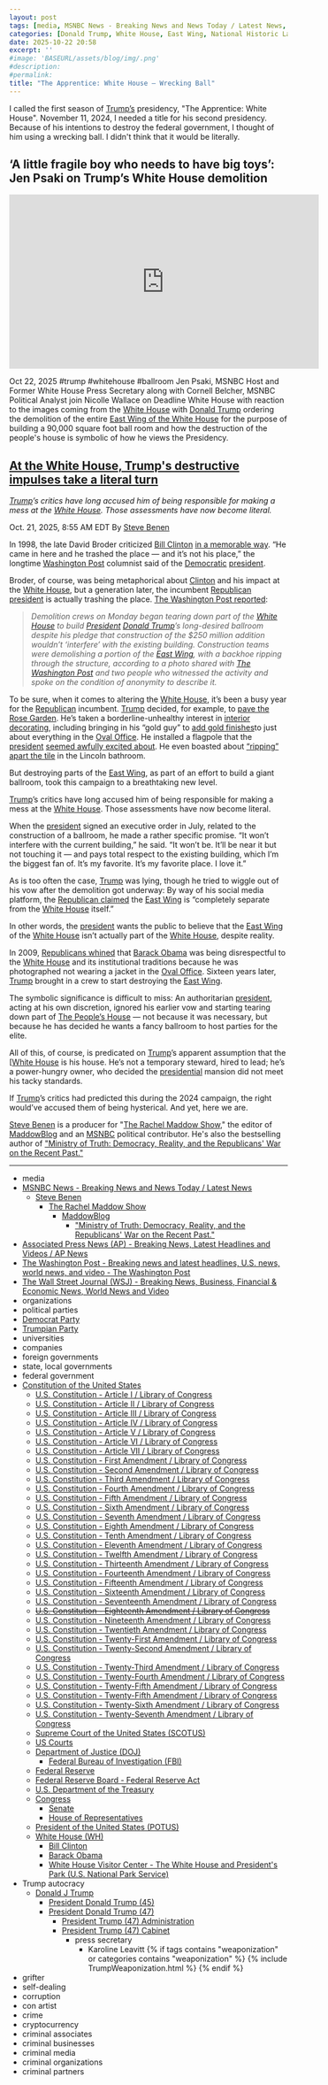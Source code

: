 ```yaml
---
layout: post
tags: [media, MSNBC News - Breaking News and News Today / Latest News, Steve Benen, The Rachel Maddow Show, MaddowBlog, “Ministry of Truth –  Democracy Reality and the Republicans’ War on the Recent Past.”, Associated Press News (AP) - Breaking News Latest Headlines and Videos / AP News, The Washington Post - Breaking news and latest headlines U.S. news world news and video - The Washington Post, The Wall Street Journal (WSJ) - Breaking News Business Financial & Economic News World News and Video, organizations, political parties, Democrat Party, Trumpian Party, universities, companies, foreign governments, state local governments, federal government, Constitution of the United States, U.S. Constitution - Article I / Library of Congress, U.S. Constitution - Article II / Library of Congress, U.S. Constitution - Article III / Library of Congress, U.S. Constitution - Article IV / Library of Congress, U.S. Constitution - Article V / Library of Congress, U.S. Constitution - Article VI / Library of Congress, U.S. Constitution - Article VII / Library of Congress, U.S. Constitution - First Amendment / Library of Congress, U.S. Constitution - Second Amendment / Library of Congress, U.S. Constitution - Third Amendment / Library of Congress, U.S. Constitution - Fourth Amendment / Library of Congress, U.S. Constitution - Fifth Amendment / Library of Congress, U.S. Constitution - Sixth Amendment / Library of Congress, U.S. Constitution - Seventh Amendment / Library of Congress, U.S. Constitution - Eighth Amendment / Library of Congress, U.S. Constitution - Tenth Amendment / Library of Congress, U.S. Constitution - Eleventh Amendment / Library of Congress, U.S. Constitution - Twelfth Amendment / Library of Congress, U.S. Constitution - Thirteenth Amendment / Library of Congress, U.S. Constitution - Fourteenth Amendment / Library of Congress, U.S. Constitution - Fifteenth Amendment / Library of Congress, U.S. Constitution - Sixteenth Amendment / Library of Congress, U.S. Constitution - Seventeenth Amendment / Library of Congress, U.S. Constitution - Eighteenth Amendment / Library of Congress, U.S. Constitution - Nineteenth Amendment / Library of Congress, U.S. Constitution - Twentieth Amendment / Library of Congress, U.S. Constitution - Twenty-First Amendment / Library of Congress, U.S. Constitution - Twenty-Second Amendment / Library of Congress, U.S. Constitution - Twenty-Third Amendment / Library of Congress, U.S. Constitution - Twenty-Fourth Amendment / Library of Congress, U.S. Constitution - Twenty-Fifth Amendment / Library of Congress, U.S. Constitution - Twenty-Fifth Amendment / Library of Congress, U.S. Constitution - Twenty-Sixth Amendment / Library of Congress, U.S. Constitution - Twenty-Seventh Amendment / Library of Congress, Supreme Court of the United States (SCOTUS), US Courts, Department of Justice (DOJ), Federal Bureau of Investigation (FBI), Federal Reserve, Federal Reserve Board - Federal Reserve Act, U.S. Department of the Treasury, Congress, Senate, House of Representatives, President of the United States (POTUS), White House (WH), Bill Clinton, Barack Obama, White House Visitor Center - The White House and President’s Park (U.S. National Park Service), Trump autocracy, Donald J Trump, President Donald Trump (45), President Donald Trump (47), President Trump (47) Administration, President Trump (47) Cabinet, press secretary, Karoline Leavitt, grifter, self-dealing, corruption, con artist, crime, cryptocurrency, criminal associates, criminal businesses, criminal media, criminal organizations, criminal partners]
categories: [Donald Trump, White House, East Wing, National Historic Landmark, demolition, destruction, palatial ballroom, Trump pet project]
date: 2025-10-22 20:58
excerpt: ''
#image: 'BASEURL/assets/blog/img/.png'
#description:
#permalink:
title: "The Apprentice: White House – Wrecking Ball"
---
```


I called the first season of [Trump’s](https://www.donaldjtrump.com/) presidency, "The Apprentice: White House". November 11, 2024, I needed a title for his second presidency. Because of his intentions to destroy the federal government, I thought of him using a wrecking ball. I didn't think that it would be literally.

## ‘A little fragile boy who needs to have big toys’: Jen Psaki on Trump’s White House demolition

<iframe width="560" height="315" src="https://www.youtube.com/embed/rShVBz7xmZ8?si=z1ltS8l8FqYwu8ZF" title="YouTube video player" frameborder="0" allow="accelerometer; autoplay; clipboard-write; encrypted-media; gyroscope; picture-in-picture; web-share" referrerpolicy="strict-origin-when-cross-origin" allowfullscreen></iframe>

Oct 22, 2025  #trump #whitehouse #ballroom
Jen Psaki, MSNBC Host and Former White House Press Secretary along with Cornell Belcher, MSNBC Political Analyst join Nicolle Wallace on Deadline White House with reaction to the images coming from the [White House](https://www.whitehouse.gov/) with [Donald Trump](https://www.donaldjtrump.com%) ordering the demolition of the entire [East Wing of the White House](https://www.whitehouse.gov/) for the purpose of building a 90,000 square foot ball room and how the destruction of the people's house is symbolic of how he views the Presidency.

## [At the White House, Trump's destructive impulses take a literal turn](https://www.msnbc.com/rachel-maddow-show/maddowblog/white-house-trumps-destructive-impulses-take-literal-turn-rcna238839)

*[Trump](https://www.donaldjtrump.com/)’s critics have long accused him of being responsible for making a mess at the [White House](https://www.whitehouse.gov/). Those assessments have now become literal.*

Oct. 21, 2025, 8:55 AM EDT
By [Steve Benen](https://www.msnbc.com/author/steve-benen-ncpn433601)

In 1998, the late David Broder criticized [Bill Clinton](https://clintonwhitehouse2.archives.gov/) [in a memorable way](https://www.washingtonpost.com/archive/lifestyle/1998/11/02/not-in-their-back-yard-in-washington-that-letdown-feeling/545022ba-3717-4690-bfe7-9d5657b007c4/). “He came in here and he trashed the place — and it’s not his place,” the longtime [Washington Post](https://www.washingtonpost.com/) columnist said of the [Democratic](https://www.democrats.org/) [president](https://www.donaldjtrump.com/).

Broder, of course, was being metaphorical about [Clinton](https://clintonwhitehouse2.archives.gov/) and his impact at the [White House](https://www.whitehouse.gov/), but a generation later, the incumbent [Republican](https://www.gop.com/) [president](https://www.donaldjtrump.com/) is actually trashing the place. [The Washington Post reported](https://www.washingtonpost.com/politics/2025/10/20/white-house-begins-demolishing-east-wing-facade-build-trumps-ballroom/):

> *Demolition crews on Monday began tearing down part of the [White House](https://www.whitehouse.gov/) to build [President](https://www.donaldjtrump.com/) [Donald Trump](https://www.donaldjtrump.com/)’s long-desired ballroom despite his pledge that construction of the $250 million addition wouldn’t ‘interfere’ with the existing building. Construction teams were demolishing a portion of the [East Wing](https://www.whitehouse.gov/), with a backhoe ripping through the structure, according to a photo shared with [The Washington Post](https://www.washingtonpost.com/) and two people who witnessed the activity and spoke on the condition of anonymity to describe it.*

To be sure, when it comes to altering the [White House](https://www.whitehouse.gov/), it’s been a busy year for the [Republican](https://www.gop.com/) incumbent. [Trump](https://www.donaldjtrump.com/) decided, for example, to [pave the Rose Garden](https://apnews.com/photo-gallery/trump-rose-garden-paved-over-photo-gallery-732b9521b69c10c12ce448f12e27401c). He’s taken a borderline-unhealthy interest in [interior decorating](https://www.msnbc.com/rachel-maddow-show/maddowblog/trump-struggles-governing-details-remains-focused-interior-decorating-rcna217809), including bringing in his “gold guy” to [add gold finishes](https://www.wsj.com/politics/policy/trump-white-house-oval-office-gold-touches-6018016d)to just about everything in the [Oval Office](https://www.whitehouse.gov/). He installed a flagpole that the [president](https://www.donaldjtrump.com/) [seemed awfully excited about](https://www.washingtonpost.com/opinions/2025/06/20/trump-iran-war-flagpoles/). He even boasted about [“ripping” apart the tile](https://people.com/trump-says-he-ripped-apart-section-of-white-house-residence-and-installed-marble-11831030) in the Lincoln bathroom.

But destroying parts of the [East Wing](https://www.whitehouse.gov/), as part of an effort to build a giant ballroom, took this campaign to a breathtaking new level.

[Trump](https://www.donaldjtrump.com/)’s critics have long accused him of being responsible for making a mess at the [White House](https://www.whitehouse.gov/). Those assessments have now become literal.

When the [president](https://www.donaldjtrump.com/) signed an executive order in July, related to the construction of a ballroom, he made a rather specific promise. “It won’t interfere with the current building,” he said. “It won’t be. It’ll be near it but not touching it — and pays total respect to the existing building, which I’m the biggest fan of. It’s my favorite. It’s my favorite place. I love it.”

As is too often the case, [Trump](https://www.donaldjtrump.com/) was lying, though he tried to wiggle out of his vow after the demolition got underway: By way of his social media platform, the [Republican claimed](https://truthsocial.com/@realDonaldTrump/115408594704490513) the [East Wing](https://www.whitehouse.gov/) is “completely separate from the [White House](https://www.whitehouse.gov/) itself.”

In other words, the [president](https://www.donaldjtrump.com/) wants the public to believe that the [East Wing](https://www.whitehouse.gov/) of the [White House](https://www.whitehouse.gov/) isn’t actually part of the [White House](https://www.whitehouse.gov/), despite reality.

In 2009, [Republicans whined](https://washingtonmonthly.com/2009/02/06/andy-cards-fashion-preoccupation/) that [Barack Obama](https://obamawhitehouse.archives.gov/) was being disrespectful to the [White House](https://www.whitehouse.gov/) and its institutional traditions because he was photographed not wearing a jacket in the [Oval Office](https://www.whitehouse.gov/). Sixteen years later, [Trump](https://www.donaldjtrump.com/) brought in a crew to start destroying the [East Wing](https://www.whitehouse.gov/).

The symbolic significance is difficult to miss: An authoritarian [president](https://www.donaldjtrump.com/), acting at his own discretion, ignored his earlier vow and starting tearing down part of [The People’s House](https://www.whitehouse.gov/) — not because it was necessary, but because he has decided he wants a fancy ballroom to host parties for the elite.

All of this, of course, is predicated on [Trump](https://www.donaldjtrump.com/)’s apparent assumption that the [[White House](https://www.whitehouse.gov/) is his house. He’s not a temporary steward, hired to lead; he’s a power-hungry owner, who decided the [presidential](https://www.donaldjtrump.com/) mansion did not meet his tacky standards.

If [Trump](https://www.donaldjtrump.com/)’s critics had predicted this during the 2024 campaign, the right would’ve accused them of being hysterical. And yet, here we are.

[Steve Benen](https://www.msnbc.com/author/steve-benen-ncpn433601) is a producer for "[The Rachel Maddow Show](https://www.msnbc.com/rachel-maddow-show)," the editor of [MaddowBlog](https://www.msnbc.com/rachel-maddow-show) and an [MSNBC](https://www.msnbc.com/) political contributor. He's also the bestselling author of ["Ministry of Truth: Democracy, Reality, and the Republicans' War on the Recent Past."](https://www.harpercollins.com/products/ministry-of-truth-steve-benen)

----
- media
- [MSNBC News - Breaking News and News Today / Latest News](https://www.msnbc.com/)
    - [Steve Benen](https://www.msnbc.com/author/steve-benen-ncpn433601)
        - [The Rachel Maddow Show](https://www.msnbc.com/rachel-maddow-show)
            - [MaddowBlog](https://www.msnbc.com/rachel-maddow-show)
                - ["Ministry of Truth: Democracy, Reality, and the Republicans' War on the Recent Past."](https://www.harpercollins.com/products/ministry-of-truth-steve-benen)
- [Associated Press News (AP) - Breaking News, Latest Headlines and Videos / AP News](https://apnews.com/)
- [The Washington Post - Breaking news and latest headlines, U.S. news, world news, and video - The Washington Post](https://www.washingtonpost.com/)
- [The Wall Street Journal (WSJ) - Breaking News, Business, Financial & Economic News, World News and Video](https://www.wsj.com/)
- organizations
- political parties
- [Democrat Party](https://www.democrats.org/)
- [Trumpian Party](https://www.gop.com/)
- universities
- companies
- foreign governments
- state, local governments
- federal government
- [Constitution of the United States](https://constitution.congress.gov/constitution/)
    - [U.S. Constitution - Article I / Library of Congress](https://constitution.congress.gov/constitution/article-1/)
    - [U.S. Constitution - Article II / Library of Congress](https://constitution.congress.gov/constitution/article-2/)
    - [U.S. Constitution - Article III / Library of Congress](https://constitution.congress.gov/constitution/article-3/)
    - [U.S. Constitution - Article IV / Library of Congress](https://constitution.congress.gov/constitution/article-4/)
    - [U.S. Constitution - Article V / Library of Congress](https://constitution.congress.gov/constitution/article-5/)
    - [U.S. Constitution - Article VI / Library of Congress](https://constitution.congress.gov/constitution/article-6/)
    - [U.S. Constitution - Article VII / Library of Congress](https://constitution.congress.gov/constitution/article-7/)
    - [U.S. Constitution - First Amendment /  Library of Congress](https://constitution.congress.gov/constitution/amendment-1/)
    - [U.S. Constitution - Second Amendment /  Library of Congress](https://constitution.congress.gov/constitution/amendment-2/)
    - [U.S. Constitution - Third Amendment /  Library of Congress](https://constitution.congress.gov/constitution/amendment-3/)
    - [U.S. Constitution - Fourth Amendment /  Library of Congress](https://constitution.congress.gov/constitution/amendment-4/)
    - [U.S. Constitution - Fifth Amendment /  Library of Congress](https://constitution.congress.gov/constitution/amendment-5/)
    - [U.S. Constitution - Sixth Amendment /  Library of Congress](https://constitution.congress.gov/constitution/amendment-6/)
    - [U.S. Constitution - Seventh Amendment /  Library of Congress](https://constitution.congress.gov/constitution/amendment-7/)
    - [U.S. Constitution - Eighth Amendment /  Library of Congress](https://constitution.congress.gov/constitution/amendment-8/)
    - [U.S. Constitution - Tenth Amendment /  Library of Congress](https://constitution.congress.gov/constitution/amendment-10/)
    - [U.S. Constitution - Eleventh Amendment /  Library of Congress](https://constitution.congress.gov/constitution/amendment-11/)
    - [U.S. Constitution - Twelfth Amendment /  Library of Congress](https://constitution.congress.gov/constitution/amendment-12/)
    - [U.S. Constitution - Thirteenth Amendment /  Library of Congress](https://constitution.congress.gov/constitution/amendment-13/)
    - [U.S. Constitution - Fourteenth Amendment /  Library of Congress](https://constitution.congress.gov/constitution/amendment-14/)
    - [U.S. Constitution - Fifteenth Amendment /  Library of Congress](https://constitution.congress.gov/constitution/amendment-15/)
    - [U.S. Constitution - Sixteenth Amendment /  Library of Congress](https://constitution.congress.gov/constitution/amendment-16/)
    - [U.S. Constitution - Seventeenth Amendment /  Library of Congress](https://constitution.congress.gov/constitution/amendment-17/)
    - ~~[U.S. Constitution - Eighteenth Amendment /  Library of Congress](https://constitution.congress.gov/constitution/amendment-18/)~~
    - [U.S. Constitution - Nineteenth Amendment /  Library of Congress](https://constitution.congress.gov/constitution/amendment-19/)
    - [U.S. Constitution - Twentieth Amendment /  Library of Congress](https://constitution.congress.gov/constitution/amendment-20/)
    - [U.S. Constitution - Twenty-First Amendment /  Library of Congress](https://constitution.congress.gov/constitution/amendment-21/)
    - [U.S. Constitution - Twenty-Second Amendment /  Library of Congress](https://constitution.congress.gov/constitution/amendment-22/)
    - [U.S. Constitution - Twenty-Third Amendment /  Library of Congress](https://constitution.congress.gov/constitution/amendment-23/)
    - [U.S. Constitution - Twenty-Fourth Amendment /  Library of Congress](https://constitution.congress.gov/constitution/amendment-24/)
    - [U.S. Constitution - Twenty-Fifth Amendment /  Library of Congress](https://constitution.congress.gov/constitution/amendment-25/)
    - [U.S. Constitution - Twenty-Fifth Amendment /  Library of Congress](https://constitution.congress.gov/constitution/amendment-25/)
    - [U.S. Constitution - Twenty-Sixth Amendment /  Library of Congress](https://constitution.congress.gov/constitution/amendment-26/)
    - [U.S. Constitution - Twenty-Seventh Amendment /  Library of Congress](https://constitution.congress.gov/constitution/amendment-27/)
    - [Supreme Court of the United States (SCOTUS)](https://www.supremecourt.gov/)
    - [US Courts](https://www.uscourts.gov/)
    - [Department of Justice (DOJ)](https://www.justice.gov/)
        - [Federal Bureau of Investigation (FBI)](https://www.fbi.gov/)
    - [Federal Reserve](https://www.federalreserve.gov/)
    - [Federal Reserve Board - Federal Reserve Act](https://www.federalreserve.gov/aboutthefed/fract.htm)
    - [U.S. Department of the Treasury](https://home.treasury.gov/)
    - [Congress](https://www.congress.gov/)
        - [Senate](https://www.senate.gov/)
        - [House of Representatives](https://www.house.gov/)
     - [President of the United States (POTUS)](https://www.whitehouse.gov/)
    - [White House (WH)](https://www.whitehouse.gov/)
        - [Bill Clinton](https://clintonwhitehouse2.archives.gov/)
        - [Barack Obama](https://obamawhitehouse.archives.gov/)
        - [White House Visitor Center - The White House and President's Park (U.S. National Park Service)](https://www.nps.gov/whho/planyourvisit/white-house-visitor-center.htm)
- Trump autocracy
    - [Donald J Trump](https://www.donaldjtrump.com/)
        - [President Donald Trump (45)](https://trumpwhitehouse.archives.gov/)
        - [President Donald Trump (47)](https://www.whitehouse.gov/administration/donald-j-trump/)
            - [President Trump (47) Administration](https://www.whitehouse.gov/administration/)
            - [President Trump (47) Cabinet](https://www.whitehouse.gov/administration/the-cabinet/)
                - press secretary
                    - Karoline Leavitt
{% if tags contains "weaponization" or categories contains "weaponization" %}
  {% include TrumpWeaponization.html %}
{% endif %}
- grifter
- self-dealing
- corruption
- con artist
- crime
- cryptocurrency
- criminal associates
- criminal businesses
- criminal media
- criminal organizations
- criminal partners